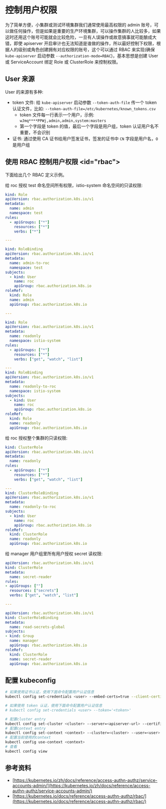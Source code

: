 # 控制用户权限

为了简单方便，小集群或测试环境集群我们通常使用最高权限的 admin 账号，可以做任何操作，但是如果是重要的生产环境集群，可以操作集群的人比较多，如果这时还用这个账号可能就会比较危险，一旦有人误操作或故意搞事就可能酿成大错，即使 apiserver 开启审计也无法知道是谁做的操作，所以最好控制下权限，根据人的级别或角色创建拥有对应权限的账号，这个可以通过 RBAC 来实现\(确保 `kube-apiserver` 启动参数 `--authorization-mode=RBAC`\)，基本思想是创建 User 或 ServiceAccount 绑定 Role 或 ClusterRole 来控制权限。

## User 来源

User 的来源有多种:

* token 文件: 给 `kube-apiserver` 启动参数 `--token-auth-file` 传一个 token 认证文件，比如: `--token-auth-file=/etc/kubernetes/known_tokens.csv`
  * token 文件每一行表示一个用户，示例: `wJmq****PPWj,admin,admin,system:masters`
  * 第一个字段是 token 的值，最后一个字段是用户组，token 认证用户名不重要，不会识别
* 证书: 通过使用 CA 证书给用户签发证书，签发的证书中 `CN` 字段是用户名，`O` 是用户组

## 使用 RBAC 控制用户权限 <id="rbac"></a>

下面给出几个 RBAC 定义示例。

给 roc 授权 test 命名空间所有权限，istio-system 命名空间的只读权限:

```yaml
kind: Role
apiVersion: rbac.authorization.k8s.io/v1
metadata:
  name: admin
  namespace: test
rules:
  - apiGroups: ["*"]
    resources: ["*"]
    verbs: ["*"]

---

kind: RoleBinding
apiVersion: rbac.authorization.k8s.io/v1
metadata:
  name: admin-to-roc
  namespace: test
subjects:
  - kind: User
    name: roc
    apiGroup: rbac.authorization.k8s.io
roleRef:
  kind: Role
  name: admin
  apiGroup: rbac.authorization.k8s.io

---

kind: Role
apiVersion: rbac.authorization.k8s.io/v1
metadata:
  name: readonly
  namespace: istio-system
rules:
  - apiGroups: ["*"]
    resources: ["*"]
    verbs: ["get", "watch", "list"]

---
kind: RoleBinding
apiVersion: rbac.authorization.k8s.io/v1
metadata:
  name: readonly-to-roc
  namespace: istio-system
subjects:
  - kind: User
    name: roc
    apiGroup: rbac.authorization.k8s.io
roleRef:
  kind: Role
  name: readonly
  apiGroup: rbac.authorization.k8s.io
```

给 roc 授权整个集群的只读权限:

```yaml
kind: ClusterRole
apiVersion: rbac.authorization.k8s.io/v1
metadata:
  name: readonly
rules:
  - apiGroups: ["*"]
    resources: ["*"]
    verbs: ["get", "watch", "list"]

---
kind: ClusterRoleBinding
apiVersion: rbac.authorization.k8s.io/v1
metadata:
  name: readonly-to-roc
subjects:
  - kind: User
    name: roc
    apiGroup: rbac.authorization.k8s.io
roleRef:
  kind: ClusterRole
  name: readonly
  apiGroup: rbac.authorization.k8s.io
```

给 manager 用户组里所有用户授权 secret 读权限:

``` yaml
apiVersion: rbac.authorization.k8s.io/v1
kind: ClusterRole
metadata:
  name: secret-reader
rules:
- apiGroups: [""]
  resources: ["secrets"]
  verbs: ["get", "watch", "list"]

---

apiVersion: rbac.authorization.k8s.io/v1
kind: ClusterRoleBinding
metadata:
  name: read-secrets-global
subjects:
- kind: Group
  name: manager
  apiGroup: rbac.authorization.k8s.io
roleRef:
  kind: ClusterRole
  name: secret-reader
  apiGroup: rbac.authorization.k8s.io
```

## 配置 kubeconfig

```bash
# 如果使用证书认证，使用下面命令配置用户认证信息
kubectl config set-credentials <user> --embed-certs=true --client-certificate=<client-cert-file> --client-key=<client-key-file>

# 如果使用 token 认证，使用下面命令配置用户认证信息
# kubectl config set-credentials <user> --token='<token>'

# 配置cluster entry
kubectl config set-cluster <cluster> --server=<apiserver-url> --certificate-authority=<ca-cert-file>
# 配置context entry
kubectl config set-context <context> --cluster=<cluster> --user=<user>
# 配置当前使用的context
kubectl config use-context <context>
# 查看
kubectl config view
```

## 参考资料

* [https://kubernetes.io/zh/docs/reference/access-authn-authz/service-accounts-admin/](https://kubernetes.io/zh/docs/reference/access-authn-authz/service-accounts-admin/)
* [https://kubernetes.io/docs/reference/access-authn-authz/rbac/](https://kubernetes.io/docs/reference/access-authn-authz/rbac/)
